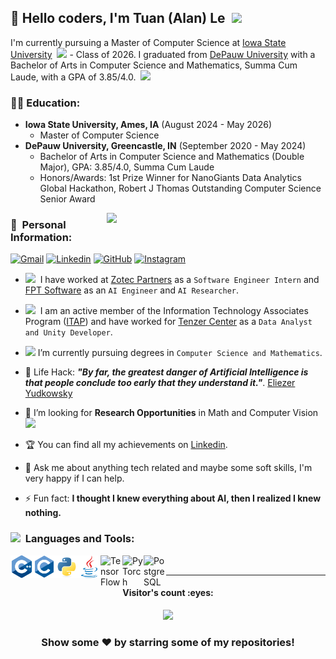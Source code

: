 <h2>👋 Hello coders, I'm Tuan (Alan) Le &nbsp;<img src="https://media.giphy.com/media/uB6eLycBCOl68/giphy.gif" width="35"></h2>

I'm currently pursuing a Master of Computer Science at [Iowa State University](https://www.iastate.edu/)  &nbsp;<img src="https://upload.wikimedia.org/wikipedia/commons/f/f9/Iowa_State_Cyclones_logo.svg" width="35"> - Class of 2026. I graduated from [DePauw University](https://www.depauw.edu/) with a Bachelor of Arts in Computer Science and Mathematics, Summa Cum Laude, with a GPA of 3.85/4.0. &nbsp;<img src="https://media.giphy.com/media/d5kbFdLvX5SddtR9kz/giphy.gif" width="35">

<h3 align="left">🧑‍🎓 Education:</h3>
<ul>
  <li>
    <strong>Iowa State University, Ames, IA</strong> (August 2024 - May 2026)
    <ul>
      <li>Master of Computer Science</li>
    </ul>
  </li>
  <li>
    <strong>DePauw University, Greencastle, IN</strong> (September 2020 - May 2024)
    <ul>
      <li>Bachelor of Arts in Computer Science and Mathematics (Double Major), GPA: 3.85/4.0, Summa Cum Laude</li>
      <li>Honors/Awards: 1st Prize Winner for NanoGiants Data Analytics Global Hackathon, Robert J Thomas Outstanding Computer Science Senior Award</li>
    </ul>
  </li>
</ul>

<img align='right' src="https://media.giphy.com/media/VPZU7OKgjyEI7HetU0/giphy.gif" width="350">
<h3 align="left">🧐&nbsp;&nbsp;Personal Information:</h3>

[![Gmail](https://img.shields.io/twitter/url?label=Gmail&logo=gmail&url=https://gmail.com)](mailto:tuanle@iastate.edu)
[![Linkedin](https://img.shields.io/twitter/url?label=Linkedin&logo=linkedin&url=https://www.linkedin.com/in/tuanle197/)](https://www.linkedin.com/in/tuanle197/)
[![GitHub](https://img.shields.io/twitter/url?label=GitHub&logo=github&url=https://github.com/Tuanprofessional)](https://github.com/Tuanprofessional)
[![Instagram](https://img.shields.io/twitter/url?label=Instagram&logo=instagram&style=social&url=https%3A%2F%2Fwww.instagram.com%2Flatuan_dpu%2F)](https://www.instagram.com/latuan_dpu/)

- <img src="https://media.giphy.com/media/uK3mEG7Yv6UhnGLNLt/giphy.gif" width="30" />&nbsp; I have worked at [Zotec Partners](https://www.zotecpartners.com/) as a `Software Engineer Intern` and [FPT Software](https://www.fpt-software.com/) as an `AI Engineer` and `AI Researcher`.

- <img src="https://media.giphy.com/media/h1QmJxwoCr19BtTkGt/giphy.gif" width="30" />&nbsp; I am an active member of the Information Technology Associates Program ([ITAP](https://www.depauw.edu/it/itap/)) and have worked for [Tenzer Center](https://www.depauw.edu/academics/centers/tenzercenter/) as a `Data Analyst and Unity Developer`.

- <img src="https://media2.giphy.com/media/5aYfJYohCSeYgtVlUj/giphy.gif" width="30" />&nbsp;I’m currently pursuing degrees in `Computer Science and Mathematics`.


- 🎯 Life Hack: ***"By far, the greatest danger of Artificial Intelligence is that people conclude too early that they understand it."***. [Eliezer Yudkowsky](https://en.wikipedia.org/wiki/Eliezer_Yudkowsky)
- 🤝 I’m looking for **Research Opportunities** in Math and Computer Vision<img src="https://media.giphy.com/media/pOx12AEADoIV6zvJaS/giphy.gif" width="50" />&nbsp;
- 🏆 You can find all my achievements on [Linkedin](https://www.linkedin.com/in/tuanle197/).
- 💬 Ask me about anything tech related and maybe some soft skills, I'm very happy if I can help.
- ⚡ Fun fact: **I thought I knew everything about AI, then I realized I knew nothing.**

<h3 align="left"><img src="https://media1.giphy.com/media/3oKIPkHXpUP8lIO0AU/giphy.gif" width="30">&nbsp;&nbsp;Languages and Tools:</h3>
<p align="left">
    
  <img src="https://raw.githubusercontent.com/devicons/devicon/master/icons/cplusplus/cplusplus-original.svg" alt="cplusplus" align="left" width="36" /> 

  <img src="https://raw.githubusercontent.com/devicons/devicon/master/icons/c/c-original.svg" alt="C" align="left" width="36" /> 

  <img src="https://raw.githubusercontent.com/devicons/devicon/master/icons/python/python-original.svg" alt="Python" align="left" width="36" /> 

  <img src="https://raw.githubusercontent.com/devicons/devicon/master/icons/java/java-original.svg" alt="Java" align="left" width="36" /> 

  <img src="https://upload.wikimedia.org/wikipedia/commons/2/2d/Tensorflow_logo.svg" alt="TensorFlow" align="left" width="35" /> 

  <img src="https://upload.wikimedia.org/wikipedia/commons/1/10/PyTorch_logo_icon.svg" alt="PyTorch" align="left" width="34" />

  <img src="https://user-images.githubusercontent.com/98330/63813335-20cd4b80-c8e2-11e9-9c04-e4dbf7285aa1.png" alt="PostgreSQL" align="left" width="36" />  

</p>

<br/>

<hr/>
<h4 align="center">Visitor's count :eyes:</h4>
<p align="center"><img src="https://profile-counter.glitch.me/{Tuanprofessional}/count.svg"/></p>
<div align="center">
  
### Show some ❤️ by starring some of my repositories!
</div>
